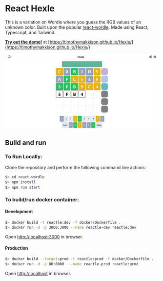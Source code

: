# React Hexle

This is a variation on Wordle where you guess the RGB values of an unknown color. Built upon the popular [react-wordle](https://github.com/cwackerfuss/react-wordle). Made using React, Typescript, and Tailwind.


[**Try out the demo!**](https://timothymakkison.github.io/Hexle/) at [https://timothymakkison.github.io/Hexle/](https://timothymakkison.github.io/Hexle/)

![screenshot](./screenshot.PNG)

## Build and run

### To Run Locally:

Clone the repository and perform the following command line actions:

```bash
$> cd react-wordle
$> npm install
$> npm run start
```

### To build/run docker container:

#### Development

```bash
$> docker build -t reactle:dev -f docker/Dockerfile .
$> docker run -d -p 3000:3000 --name reactle-dev reactle:dev
```

Open [http://localhost:3000](http://localhost:3000) in browser.

#### Production

```bash
$> docker build --target=prod -t reactle:prod -f docker/Dockerfile .
$> docker run -d -p 80:8080  --name reactle-prod reactle:prod
```

Open [http://localhost](http://localhost) in browser.
